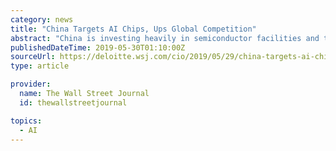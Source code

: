 ```yaml
---
category: news
title: "China Targets AI Chips, Ups Global Competition"
abstract: "China is investing heavily in semiconductor facilities and talent as demand for specialized AI chips grows. China is the leading consumer of semiconductors, purchasing over half of all the chips produced every year, yet Chinese manufacturers meet only ..."
publishedDateTime: 2019-05-30T01:10:00Z
sourceUrl: https://deloitte.wsj.com/cio/2019/05/29/china-targets-ai-chips-ups-global-competition/
type: article

provider:
  name: The Wall Street Journal
  id: thewallstreetjournal

topics:
  - AI
---
```

